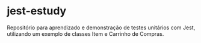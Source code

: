 # jest-estudy
Repositório para aprendizado e demonstração de testes unitários com Jest, utilizando um exemplo de classes Item e Carrinho de Compras.

